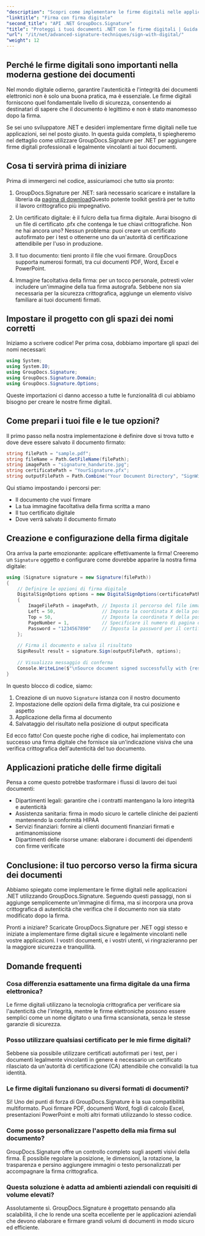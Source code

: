 ```yaml
---
"description": "Scopri come implementare le firme digitali nelle applicazioni .NET utilizzando GroupDocs.Signature per migliorare la sicurezza dei documenti, garantirne l'autenticità e soddisfare i requisiti di conformità."
"linktitle": "Firma con firma digitale"
"second_title": "API .NET GroupDocs.Signature"
"title": "Proteggi i tuoi documenti .NET con le firme digitali | Guida completa"
"url": "/it/net/advanced-signature-techniques/sign-with-digital/"
"weight": 12
---
```


## Perché le firme digitali sono importanti nella moderna gestione dei documenti

Nel mondo digitale odierno, garantire l'autenticità e l'integrità dei documenti elettronici non è solo una buona pratica, ma è essenziale. Le firme digitali forniscono quel fondamentale livello di sicurezza, consentendo ai destinatari di sapere che il documento è legittimo e non è stato manomesso dopo la firma.

Se sei uno sviluppatore .NET e desideri implementare firme digitali nelle tue applicazioni, sei nel posto giusto. In questa guida completa, ti spiegheremo nel dettaglio come utilizzare GroupDocs.Signature per .NET per aggiungere firme digitali professionali e legalmente vincolanti ai tuoi documenti.

## Cosa ti servirà prima di iniziare

Prima di immergerci nel codice, assicuriamoci che tutto sia pronto:

1. GroupDocs.Signature per .NET: sarà necessario scaricare e installare la libreria da [pagina di download](https://releases.groupdocs.com/signature/net/)Questo potente toolkit gestirà per te tutto il lavoro crittografico più impegnativo.

2. Un certificato digitale: è il fulcro della tua firma digitale. Avrai bisogno di un file di certificato .pfx che contenga le tue chiavi crittografiche. Non ne hai ancora uno? Nessun problema: puoi creare un certificato autofirmato per i test o ottenerne uno da un'autorità di certificazione attendibile per l'uso in produzione.

3. Il tuo documento: tieni pronto il file che vuoi firmare. GroupDocs supporta numerosi formati, tra cui documenti PDF, Word, Excel e PowerPoint.

4. Immagine facoltativa della firma: per un tocco personale, potresti voler includere un'immagine della tua firma autografa. Sebbene non sia necessaria per la sicurezza crittografica, aggiunge un elemento visivo familiare ai tuoi documenti firmati.

## Impostare il progetto con gli spazi dei nomi corretti

Iniziamo a scrivere codice! Per prima cosa, dobbiamo importare gli spazi dei nomi necessari:

```csharp
using System;
using System.IO;
using GroupDocs.Signature;
using GroupDocs.Signature.Domain;
using GroupDocs.Signature.Options;
```

Queste importazioni ci danno accesso a tutte le funzionalità di cui abbiamo bisogno per creare le nostre firme digitali.

## Come prepari i tuoi file e le tue opzioni?

Il primo passo nella nostra implementazione è definire dove si trova tutto e dove deve essere salvato il documento firmato:

```csharp
string filePath = "sample.pdf";
string fileName = Path.GetFileName(filePath);
string imagePath = "signature_handwrite.jpg";
string certificatePath = "YourSignature.pfx";
string outputFilePath = Path.Combine("Your Document Directory", "SignWithDigital", fileName);
```

Qui stiamo impostando i percorsi per:
- Il documento che vuoi firmare
- La tua immagine facoltativa della firma scritta a mano
- Il tuo certificato digitale
- Dove verrà salvato il documento firmato

## Creazione e configurazione della firma digitale

Ora arriva la parte emozionante: applicare effettivamente la firma! Creeremo un `Signature` oggetto e configurare come dovrebbe apparire la nostra firma digitale:

```csharp
using (Signature signature = new Signature(filePath))
{
    // Definire le opzioni di firma digitale
    DigitalSignOptions options = new DigitalSignOptions(certificatePath)
    {
        ImageFilePath = imagePath, // Imposta il percorso del file immagine (facoltativo)
        Left = 50,                 // Imposta la coordinata X della posizione della firma
        Top = 50,                  // Imposta la coordinata Y della posizione della firma
        PageNumber = 1,            // Specificare il numero di pagina da firmare
        Password = "1234567890"    // Imposta la password per il certificato (se richiesto)
    };
    
    // Firma il documento e salva il risultato
    SignResult result = signature.Sign(outputFilePath, options);
    
    // Visualizza messaggio di conferma
    Console.WriteLine($"\nSource document signed successfully with {result.Succeeded.Count} signature(s).\nFile saved at {outputFilePath}.");
}
```

In questo blocco di codice, siamo:
1. Creazione di un nuovo `Signature` istanza con il nostro documento
2. Impostazione delle opzioni della firma digitale, tra cui posizione e aspetto
3. Applicazione della firma al documento
4. Salvataggio del risultato nella posizione di output specificata

Ed ecco fatto! Con queste poche righe di codice, hai implementato con successo una firma digitale che fornisce sia un'indicazione visiva che una verifica crittografica dell'autenticità del tuo documento.

## Applicazioni pratiche delle firme digitali

Pensa a come questo potrebbe trasformare i flussi di lavoro dei tuoi documenti:

- Dipartimenti legali: garantire che i contratti mantengano la loro integrità e autenticità
- Assistenza sanitaria: firma in modo sicuro le cartelle cliniche dei pazienti mantenendo la conformità HIPAA
- Servizi finanziari: fornire ai clienti documenti finanziari firmati e antimanomissione
- Dipartimenti delle risorse umane: elaborare i documenti dei dipendenti con firme verificate

## Conclusione: il tuo percorso verso la firma sicura dei documenti

Abbiamo spiegato come implementare le firme digitali nelle applicazioni .NET utilizzando GroupDocs.Signature. Seguendo questi passaggi, non si aggiunge semplicemente un'immagine di firma, ma si incorpora una prova crittografica di autenticità che verifica che il documento non sia stato modificato dopo la firma.

Pronti a iniziare? Scaricate GroupDocs.Signature per .NET oggi stesso e iniziate a implementare firme digitali sicure e legalmente vincolanti nelle vostre applicazioni. I vostri documenti, e i vostri utenti, vi ringrazieranno per la maggiore sicurezza e tranquillità.

## Domande frequenti

### Cosa differenzia esattamente una firma digitale da una firma elettronica?
Le firme digitali utilizzano la tecnologia crittografica per verificare sia l'autenticità che l'integrità, mentre le firme elettroniche possono essere semplici come un nome digitato o una firma scansionata, senza le stesse garanzie di sicurezza.

### Posso utilizzare qualsiasi certificato per le mie firme digitali?
Sebbene sia possibile utilizzare certificati autofirmati per i test, per i documenti legalmente vincolanti in genere è necessario un certificato rilasciato da un'autorità di certificazione (CA) attendibile che convalidi la tua identità.

### Le firme digitali funzionano su diversi formati di documenti?
Sì! Uno dei punti di forza di GroupDocs.Signature è la sua compatibilità multiformato. Puoi firmare PDF, documenti Word, fogli di calcolo Excel, presentazioni PowerPoint e molti altri formati utilizzando lo stesso codice.

### Come posso personalizzare l'aspetto della mia firma sul documento?
GroupDocs.Signature offre un controllo completo sugli aspetti visivi della firma. È possibile regolare la posizione, le dimensioni, la rotazione, la trasparenza e persino aggiungere immagini o testo personalizzati per accompagnare la firma crittografica.

### Questa soluzione è adatta ad ambienti aziendali con requisiti di volume elevati?
Assolutamente sì. GroupDocs.Signature è progettato pensando alla scalabilità, il che lo rende una scelta eccellente per le applicazioni aziendali che devono elaborare e firmare grandi volumi di documenti in modo sicuro ed efficiente.